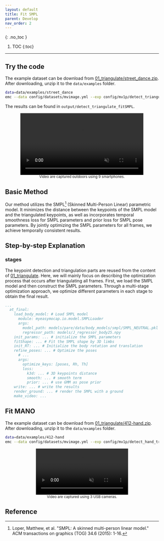 ```yaml
---
layout: default
title: Fit SMPL
parent: Develop
nav_order: 2
---
```


{: .no_toc }

1. TOC
{:toc}
---

## Try the code

The example dataset can be download from [01_triangulate/street_dance.zip](http://gofile.me/66p77/5bnFUgpmq). After downloading, unzip it to the `data/examples` folder.

```bash
data=data/examples/street_dance
emc --data config/datasets/mvimage.yml --exp config/mv1p/detect_triangulate_fitSMPL.yml --root ${data} --subs_vis 07 01 05 03
```

The results can be found in `output/detect_triangulate_fitSMPL`.

<div align="center">
    <video width="80%" playsinline="" autoplay="autoplay" loop="loop" preload="" muted=""><source src="./assets/02_fitsmpl_output.mp4" type="video/mp4">
    </video>
    <br>
    <sup>Video are captured outdoors using 9 smartphones.</sup>
</div>

## Basic Method

Our method utilizes the SMPL[^smpl] (Skinned Multi-Person Linear) parametric model. It minimizes the distance between the keypoints of the SMPL model and the triangulated keypoints, as well as incorporates temporal smoothness loss for SMPL parameters and prior loss for SMPL pose parameters. By jointly optimizing the SMPL parameters for all frames, we achieve temporally consistent results.

## Step-by-step Explanation

### stages

The keypoint detection and triangulation parts are reused from the content of [01_triangulate](./01_triangulate.md). Here, we will mainly focus on describing the optimization process that occurs after triangulating all frames. First, we load the SMPL model and then construct the SMPL parameters. Through a multi-stage optimization approach, we optimize different parameters in each stage to obtain the final result.

```yaml
...
  at_final:
    load_body_model: # Load SMPL model
      module: myeasymocap.io.model.SMPLLoader
      args:
        model_path: models/pare/data/body_models/smpl/SMPL_NEUTRAL.pkl #
        regressor_path: models/J_regressor_body25.npy
    init_params: ... # initialize the SMPL parameters
    fitShape: ... # Fit the SMPL shape by 3D limbs
    init_RT: ... # Initialize the body rotation and translation
    refine_poses: ... # Optimize the poses
      # ...
      args:
        optimize_keys: [poses, Rh, Th]
        loss:
          k3d: ... # 3D keypoints distance
          smooth: ... # smooth term
          prior: ... # use GMM as pose prior
    write: ... # write the results
    render_ground: ... # render the SMPL with a ground
    make_video: ...
```

<!-- 
1. Single-frame operations
   1. Triangulate each frame, referring to the single-frame operation of task0
2. Global operations
   1. Obtain the human body's motion posture based on multi-frame 3d keypoints. Refer to the global operation of task3
3. Processing output
   1. Visualize the results of each frame

### Parameter tuning:

1. During single-frame processing, 3D keypoints were obtained through multi-view 2D keypoints. Therefore, in the optimization process, the main loss used is the distance between 3D keypoints. And because the 3D keypoints obtained by triangulation are quite accurate, L2 regularization can be used directly.

Preliminary tests using only 3D keypoints as Loss show that the human body's posture can be optimized to the desired position, but the posture can be quite distorted.

2. Add a prior loss to constrain the human body's posture. As can be seen from the results, the effect of posture has basically reached expectations.

3. We do not use Init loss here. That is, do not constrain the distance between the current posture and the initial posture, because the initial posture here is set to the default all zeros. But for something like task3, which provides an initial posture, you can choose to add this constraint.
 -->

## Fit MANO

The example dataset can be download from [01_triangulate/412-hand.zip](http://gofile.me/66p77/5bnFUgpmq). After downloading, unzip it to the `data/examples` folder.

```bash
data=data/examples/412-hand
emc --data config/datasets/mvimage.yml --exp config/mv1p/detect_hand_triangulate_fitMANO.yml --root ${data} --subs_vis 0 1 2
```

<div align="center">
    <video width="60%" playsinline="" autoplay="autoplay" loop="loop" preload="" muted=""><source src="./assets/02_fitsmpl_mano.mp4" type="video/mp4">
    </video>
    <br>
    <sup>Video are captured using 3 USB cameras.</sup>
</div>


## Reference

[^smpl]: Loper, Matthew, et al. "SMPL: A skinned multi-person linear model." ACM transactions on graphics (TOG) 34.6 (2015): 1-16.